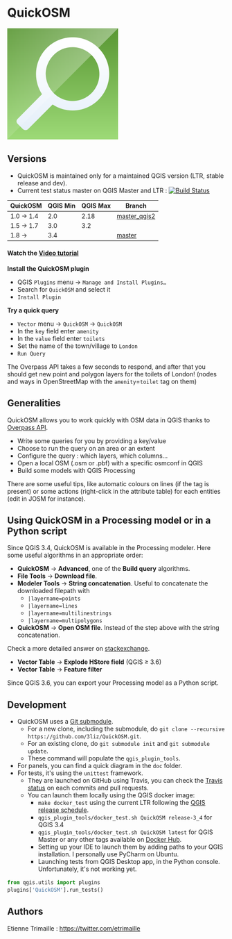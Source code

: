 # QuickOSM

![Logo of QuickOSM](resources/icons/QuickOSM.svg)

## Versions

* QuickOSM is maintained only for a maintained QGIS version (LTR, stable release and dev).
* Current test status master on QGIS Master and LTR : [![Build Status](https://api.travis-ci.org/3liz/QuickOSM.svg?branch=master)](https://travis-ci.org/3liz/QuickOSM)

| QuickOSM  | QGIS Min | QGIS Max | Branch       |
|-----------|----------|----------|--------------|
| 1.0 → 1.4 | 2.0      | 2.18     | [master_qgis2](https://github.com/3liz/QuickOSM/tree/master_qgis2) |
| 1.5 → 1.7 | 3.0      | 3.2      |              |
| 1.8 →     | 3.4      |          | [master](https://github.com/3liz/QuickOSM/tree/master)       |

#### Watch the [Video tutorial](https://vimeo.com/108737868)

**Install the QuickOSM plugin**
* QGIS `Plugins` menu → `Manage and Install Plugins…`
* Search for `QuickOSM` and select it
* `Install Plugin`

**Try a quick query**
* `Vector` menu → `QuickOSM` -> `QuickOSM`
* In the `key` field enter `amenity`
* In the `value` field enter `toilets`
* Set the name of the town/village to `London`
* `Run Query`

The Overpass API takes a few seconds to respond, and after that you should get new 
point and polygon layers for the toilets of London! (nodes and ways in OpenStreetMap 
with the `amenity`=`toilet` tag on them) 


## Generalities

QuickOSM allows you to work quickly with OSM data in QGIS thanks to [Overpass API][Overpass].
* Write some queries for you by providing a key/value
* Choose to run the query on an area or an extent
* Configure the query : which layers, which columns…
* Open a local OSM (.osm or .pbf) with a specific osmconf in QGIS
* Build some models with QGIS Processing

There are some useful tips, like automatic colours on lines (if the tag is present)
 or some actions (right-click in the attribute table) for each entities (edit in JOSM for instance).

[Overpass]: https://wiki.openstreetmap.org/wiki/Overpass_API

## Using QuickOSM in a Processing model or in a Python script

Since QGIS 3.4, QuickOSM is available in the Processing modeler.
Here some useful algorithms in an appropriate order:
* **QuickOSM** → **Advanced**, one of the **Build query** algorithms.
* **File Tools** → **Download file**.
* **Modeler Tools** → **String concatenation**. 
Useful to concatenate the downloaded filepath with
  * `|layername=points`
  * `|layername=lines`
  * `|layername=multilinestrings`
  * `|layername=multipolygons`
* **QuickOSM** → **Open OSM file**. Instead of the step above with the string concatenation.
 
Check a more detailed answer on [stackexchange](https://gis.stackexchange.com/a/313360/24505).
* **Vector Table** → **Explode HStore field** (QGIS ≥ 3.6)
* **Vector Table** → **Feature filter**

Since QGIS 3.6, you can export your Processing model as a Python script.

## Development

* QuickOSM uses a [Git submodule](https://git-scm.com/book/en/v2/Git-Tools-Submodules).
  * For a new clone, including the submodule, do `git clone --recursive https://github.com/3liz/QuickOSM.git`.
  * For an existing clone, do `git submodule init` and `git submodule update`.
  * These command will populate the `qgis_plugin_tools`.
* For panels, you can find a quick diagram in the `doc` folder.
* For tests, it's using the `unittest` framework.
  * They are launched on GitHub using Travis, you can check the [Travis status](https://travis-ci.org/3liz/QuickOSM) on each commits and pull requests.
  * You can launch them locally using the QGIS docker image:
     * `make docker_test` using the current LTR following the [QGIS release schedule](https://www.qgis.org/en/site/getinvolved/development/roadmap.html#release-schedule).
     * `qgis_plugin_tools/docker_test.sh QuickOSM release-3_4` for QGIS 3.4
     * `qgis_plugin_tools/docker_test.sh QuickOSM latest` for QGIS Master or any other tags available on [Docker Hub](https://hub.docker.com/r/qgis/qgis/tags).
     * Setting up your IDE to launch them by adding paths to your QGIS installation. I personally use PyCharm on Ubuntu.
     * Launching tests from QGIS Desktop app, in the Python console. Unfortunately, it's not working yet.

```python
from qgis.utils import plugins
plugins['QuickOSM'].run_tests()
```

## Authors

Etienne Trimaille : https://twitter.com/etrimaille